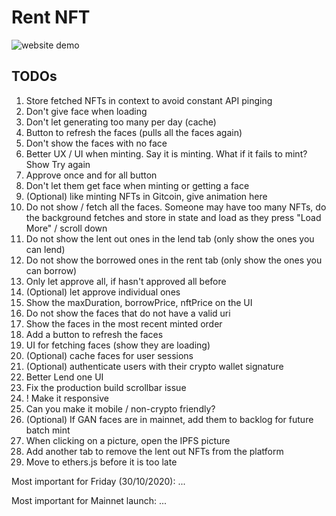 # Rent NFT

![website demo](https://gateway.pinata.cloud/ipfs/QmQ1VCsaXxZMSptNU3fBeDXEVyggGARj52NCmmnZFffsFP)

## TODOs

1. Store fetched NFTs in context to avoid constant API pinging
2. Don't give face when loading
3. Don't let generating too many per day (cache)
4. Button to refresh the faces (pulls all the faces again)
5. Don't show the faces with no face
6. Better UX / UI when minting. Say it is minting. What if it fails to mint? Show Try again
7. Approve once and for all button
8. Don't let them get face when minting or getting a face
9. (Optional) like minting NFTs in Gitcoin, give animation here
10. Do not show / fetch all the faces. Someone may have too many NFTs, do the background fetches and store in state and load as they press "Load More" / scroll down
11. Do not show the lent out ones in the lend tab (only show the ones you can lend)
12. Do not show the borrowed ones in the rent tab (only show the ones you can borrow)
13. Only let approve all, if hasn't approved all before
14. (Optional) let approve individual ones
15. Show the maxDuration, borrowPrice, nftPrice on the UI
16. Do not show the faces that do not have a valid uri
17. Show the faces in the most recent minted order
18. Add a button to refresh the faces
19. UI for fetching faces (show they are loading)
20. (Optional) cache faces for user sessions
21. (Optional) authenticate users with their crypto wallet signature
22. Better Lend one UI
23. Fix the production build scrollbar issue
24. ! Make it responsive
25. Can you make it mobile / non-crypto friendly?
26. (Optional) If GAN faces are in mainnet, add them to backlog for future batch mint
27. When clicking on a picture, open the IPFS picture
28. Add another tab to remove the lent out NFTs from the platform
29. Move to ethers.js before it is too late

Most important for Friday (30/10/2020):
...

Most important for Mainnet launch:
...
